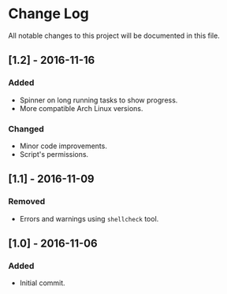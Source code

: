 # Change Log
All notable changes to this project will be documented in this file.<br/>

## [1.2] - 2016-11-16
### Added
- Spinner on long running tasks to show progress.<br/>
- More compatible Arch Linux versions.<br/>

### Changed
- Minor code improvements.<br/>
- Script's permissions.<br/>

## [1.1] - 2016-11-09
### Removed
- Errors and warnings using `shellcheck` tool.<br/>

## [1.0] - 2016-11-06
### Added
- Initial commit.<br/>
